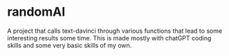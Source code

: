 # randomAI
A project that calls text-davinci through various functions that lead to some interesting results some time. This is made mostly with chatGPT coding skills and some very basic skills of my own. 
